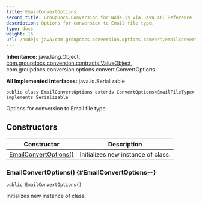 ```yaml
---
title: EmailConvertOptions
second_title: GroupDocs.Conversion for Node.js via Java API Reference
description: Options for conversion to Email file type.
type: docs
weight: 15
url: /nodejs-java/com.groupdocs.conversion.options.convert/emailconvertoptions/
---
```

**Inheritance:**
java.lang.Object, [com.groupdocs.conversion.contracts.ValueObject](../../com.groupdocs.conversion.contracts/valueobject), com.groupdocs.conversion.options.convert.ConvertOptions

**All Implemented Interfaces:**
java.io.Serializable
```
public class EmailConvertOptions extends ConvertOptions<EmailFileType> implements Serializable
```

Options for conversion to Email file type.
## Constructors

| Constructor | Description |
| --- | --- |
| [EmailConvertOptions()](#EmailConvertOptions--) | Initializes new instance of  class. |
### EmailConvertOptions() {#EmailConvertOptions--}
```
public EmailConvertOptions()
```


Initializes new instance of  class.

